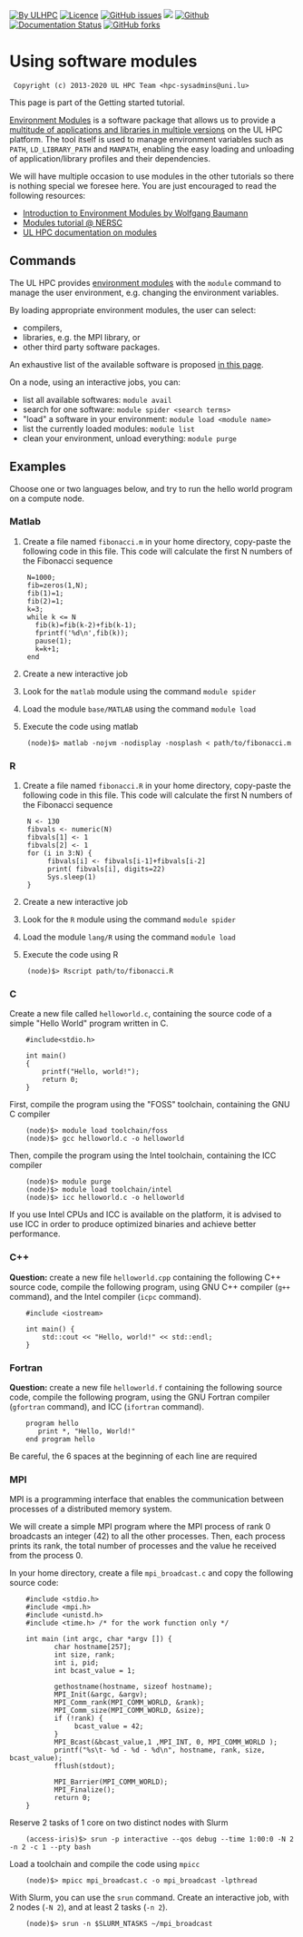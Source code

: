 [![By ULHPC](https://img.shields.io/badge/by-ULHPC-blue.svg)](https://hpc.uni.lu) [![Licence](https://img.shields.io/badge/license-GPL--3.0-blue.svg)](http://www.gnu.org/licenses/gpl-3.0.html) [![GitHub issues](https://img.shields.io/github/issues/ULHPC/tutorials.svg)](https://github.com/ULHPC/tutorials/issues/) [![](https://img.shields.io/badge/slides-PDF-red.svg)](https://github.com/ULHPC/tutorials/raw/devel/beginners/slides.pdf) [![Github](https://img.shields.io/badge/sources-github-green.svg)](https://github.com/ULHPC/tutorials/tree/devel/beginners/) [![Documentation Status](http://readthedocs.org/projects/ulhpc-tutorials/badge/?version=latest)](http://ulhpc-tutorials.readthedocs.io/en/latest/beginners/) [![GitHub forks](https://img.shields.io/github/stars/ULHPC/tutorials.svg?style=social&label=Star)](https://github.com/ULHPC/tutorials)

# Using software modules

     Copyright (c) 2013-2020 UL HPC Team <hpc-sysadmins@uni.lu>

This page is part of the Getting started tutorial.

[Environment Modules](http://modules.sourceforge.net/) is a software package that allows us to provide a [multitude of applications and libraries in multiple versions](http://hpc.uni.lu/users/software/) on the UL HPC platform. The tool itself is used to manage environment variables such as `PATH`, `LD_LIBRARY_PATH` and `MANPATH`, enabling the easy loading and unloading of application/library profiles and their dependencies.

We will have multiple occasion to use modules in the other tutorials so there is nothing special we foresee here. You are just encouraged to read the following resources:

* [Introduction to Environment Modules by Wolfgang Baumann](https://www.hlrn.de/home/view/System3/ModulesUsage)
* [Modules tutorial @ NERSC](https://www.nersc.gov/users/software/nersc-user-environment/modules/)
* [UL HPC documentation on modules](https://hpc.uni.lu/users/docs/modules.html)


## Commands

The UL HPC provides [environment modules](https://hpc.uni.lu/users/docs/modules.html) with the `module` command
to manage the user environment, e.g. changing the environment variables.

By loading appropriate environment modules, the user can select:

* compilers,
* libraries, e.g. the MPI library, or
* other third party software packages.

An exhaustive list of the available software is proposed [in this page](https://hpc.uni.lu/users/software/).

On a node, using an interactive jobs, you can:

* list all available softwares: `module avail`
* search for one software: `module spider <search terms>`
* "load" a software in your environment: `module load <module name>`
* list the currently loaded modules: `module list`
* clean your environment, unload everything: `module purge`


## Examples

Choose one or two languages below, and try to run the hello world program on a compute node.


### Matlab

1. Create a file named `fibonacci.m` in your home directory, copy-paste the following code in this file.
   This code will calculate the first N numbers of the Fibonacci sequence


        N=1000;
        fib=zeros(1,N);
        fib(1)=1;
        fib(2)=1;
        k=3;
        while k <= N
          fib(k)=fib(k-2)+fib(k-1);
          fprintf('%d\n',fib(k));
          pause(1);
          k=k+1;
        end


2. Create a new interactive job

3. Look for the `matlab` module using the command `module spider`

4. Load the module `base/MATLAB` using the command `module load`

5. Execute the code using matlab

        (node)$> matlab -nojvm -nodisplay -nosplash < path/to/fibonacci.m


### R

1. Create a file named `fibonacci.R` in your home directory, copy-paste the following code in this file.
   This code will calculate the first N numbers of the Fibonacci sequence


        N <- 130
        fibvals <- numeric(N)
        fibvals[1] <- 1
        fibvals[2] <- 1
        for (i in 3:N) {
             fibvals[i] <- fibvals[i-1]+fibvals[i-2]
             print( fibvals[i], digits=22)
             Sys.sleep(1)
        }

2. Create a new interactive job

3. Look for the `R` module using the command `module spider`

3. Load the module `lang/R` using the command `module load`

4. Execute the code using R

        (node)$> Rscript path/to/fibonacci.R



### C

Create a new file called `helloworld.c`, containing the source code of a simple "Hello World" program written in C.


        #include<stdio.h>

        int main()
        {
            printf("Hello, world!");
            return 0;
        }


First, compile the program using the "FOSS" toolchain, containing the GNU C compiler

        (node)$> module load toolchain/foss
        (node)$> gcc helloworld.c -o helloworld

Then, compile the program using the Intel toolchain, containing the ICC compiler

        (node)$> module purge
        (node)$> module load toolchain/intel
        (node)$> icc helloworld.c -o helloworld

If you use Intel CPUs and ICC is available on the platform, it is advised to use ICC in order to produce optimized binaries and achieve better performance.


### C++

**Question:** create a new file `helloworld.cpp` containing the following C++ source code,
compile the following program, using GNU C++ compiler (`g++` command), and the Intel compiler (`icpc` command).


        #include <iostream>

        int main() {
            std::cout << "Hello, world!" << std::endl;
        }



### Fortran

**Question:** create a new file `helloworld.f` containing the following source code,
compile the following program, using the GNU Fortran compiler (`gfortran` command), and ICC (`ifortran` command).


        program hello
           print *, "Hello, World!"
        end program hello


Be careful, the 6 spaces at the beginning of each line are required



### MPI

MPI is a programming interface that enables the communication between processes of a distributed memory system.

We will create a simple MPI program where the MPI process of rank 0 broadcasts an integer (42) to all the other processes.
Then, each process prints its rank, the total number of processes and the value he received from the process 0.

In your home directory, create a file `mpi_broadcast.c` and copy the following source code:


        #include <stdio.h>
        #include <mpi.h>
        #include <unistd.h>
        #include <time.h> /* for the work function only */

        int main (int argc, char *argv []) {
               char hostname[257];
               int size, rank;
               int i, pid;
               int bcast_value = 1;

               gethostname(hostname, sizeof hostname);
               MPI_Init(&argc, &argv);
               MPI_Comm_rank(MPI_COMM_WORLD, &rank);
               MPI_Comm_size(MPI_COMM_WORLD, &size);
               if (!rank) {
                    bcast_value = 42;
               }
               MPI_Bcast(&bcast_value,1 ,MPI_INT, 0, MPI_COMM_WORLD );
               printf("%s\t- %d - %d - %d\n", hostname, rank, size, bcast_value);
               fflush(stdout);

               MPI_Barrier(MPI_COMM_WORLD);
               MPI_Finalize();
               return 0;
        }

Reserve 2 tasks of 1 core on two distinct nodes with Slurm

        (access-iris)$> srun -p interactive --qos debug --time 1:00:0 -N 2 -n 2 -c 1 --pty bash

Load a toolchain and compile the code using `mpicc`

        (node)$> mpicc mpi_broadcast.c -o mpi_broadcast -lpthread

With Slurm, you can use the `srun` command. Create an interactive job, with 2 nodes (`-N 2`), and at least 2 tasks (`-n 2`).

        (node)$> srun -n $SLURM_NTASKS ~/mpi_broadcast

